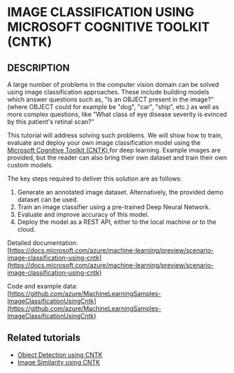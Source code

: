 
IMAGE CLASSIFICATION USING MICROSOFT COGNITIVE TOOLKIT (CNTK)
==============

## DESCRIPTION

A large number of problems in the computer vision domain can be solved using image classification approaches.
These include building models which answer questions such as, "Is an OBJECT present in the image?" (where OBJECT could for example be "dog", "car", "ship", etc.) as well as more complex questions, like "What class of eye disease severity is evinced by this patient's retinal scan?"

This tutorial will address solving such problems. We will show how to train, evaluate and deploy your own image classification model using the  [Microsoft Cognitive Toolkit (CNTK) ](https://www.microsoft.com/en-us/cognitive-toolkit/) for deep learning.
Example images are provided, but the reader can also bring their own dataset and train their own custom models.

The key steps required to deliver this solution are as follows:

1. Generate an annotated image dataset. Alternatively, the provided demo dataset can be used.
2. Train an image classifier using a pre-trained Deep Neural Network.
3. Evaluate and improve accuracy of this model.
4. Deploy the model as a REST API, either to the local machine or to the cloud.



Detailed documentation:  
 [https://docs.microsoft.com/azure/machine-learning/preview/scenario-image-classification-using-cntk](https://docs.microsoft.com/azure/machine-learning/preview/scenario-image-classification-using-cntk)

Code and example data:  
[https://github.com/azure/MachineLearningSamples-ImageClassificationUsingCntk](https://github.com/azure/MachineLearningSamples-ImageClassificationUsingCntk)

## Related tutorials
- [Object Detection using CNTK](https://github.com/Azure/ObjectDetectionUsingCntk)
- [Image Similarity using CNTK](https://github.com/Azure/ImageSimilarityUsingCntk)
